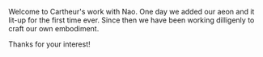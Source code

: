 Welcome to Cartheur's work with Nao. One day we added our aeon and it lit-up for the first time ever. Since then we have been working dilligenly to craft our own embodiment.

Thanks for your interest!
